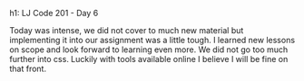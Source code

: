 h1:  LJ Code 201 - Day 6

Today was intense, we did not cover to much new material but implementing it into our assignment was a little tough.
I learned new lessons on scope and look forward to learning even more.
We did not go too much further into css. Luckily with tools available online I believe I will be fine on that front.
